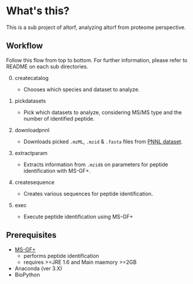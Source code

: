 # What's this?
This is a sub project of altorf, analyzing altorf from proteome perspective.

## Workflow
Follow this flow from top to bottom. For further information, please refer to README on each sub directories.

0. createcatalog
    * Chooses which species and dataset to analyze.

0. pickdatasets
    * Pick which datasets to analyze, considering MS/MS type and the number of identified peptide.

0. downloadpnnl
    * Downloads picked `.mzML`, `.mzid` & `.fasta` files from [PNNL dataset](https://www.nature.com/articles/sdata201541?WT.mc_id=TWT_NJapan_SciData_1508).

0. extractparam
    * Extracts information from `.mzid`s on parameters for peptide identification with MS-GF+.

0. createsequence
    * Creates various sequences for peptide identification.

0. exec
    * Execute peptide identification using MS-GF+

## Prerequisites
* [MS-GF+](https://omics.pnl.gov/software/ms-gf)
    * performs peptide identification
    * requires >=JRE 1.6 and Main maemory >=2GB
* Anaconda (ver 3.X)
* BioPython
